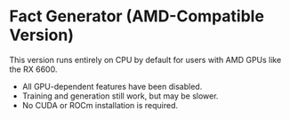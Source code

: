 # Fact Generator (AMD-Compatible Version)

This version runs entirely on CPU by default for users with AMD GPUs like the RX 6600.

- All GPU-dependent features have been disabled.
- Training and generation still work, but may be slower.
- No CUDA or ROCm installation is required.
